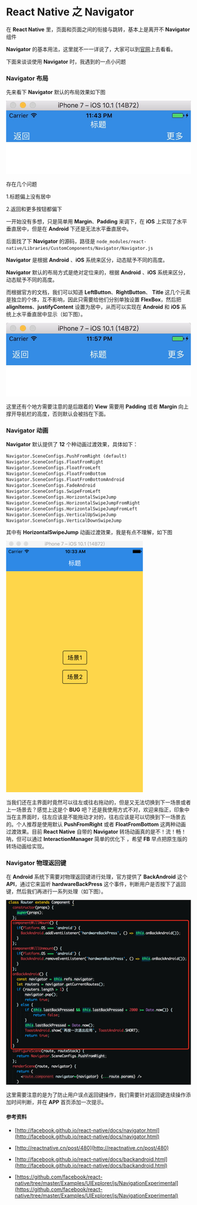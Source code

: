 # React Native 之 Navigator

在 **React Native** 里，页面和页面之间的衔接与跳转，基本上是离开不 **Navigator** 组件

**Navigator** 的基本用法，这里就不一一详说了，大家可以到[官网](http://facebook.github.io/react-native/docs/navigator.html)上去看看。

下面来谈谈使用 **Navigator** 时，我遇到的一点小问题



### Navigator 布局

先来看下 **Navigator** 默认的布局效果如下图

![01](./img/01.jpg)

存在几个问题

1.标题偏上没有居中

2.返回和更多按钮都偏下

一开始没有多想，只是简单用 **Margin**、**Padding** 来调下，在 **iOS** 上实现了水平垂直居中，但是在 **Android** 下还是无法水平垂直居中。

后面找了下 **Navigator** 的源码，路径是 `node_modules/react-native/Libraries/CustomComponents/Navigator/Navigator.js` 

**Navigator** 是根据 **Android** 、**iOS** 系统来区分，动态赋予不同的高度。

**Navigator** 默认的布局方式是绝对定位来的，根据 **Android** 、**iOS** 系统来区分，动态赋予不同的高度。

而根据官方的文档，我们可以知道 **LeftButton**、**RightButton**、 **Title** 这几个元素是独立的个体，互不影响，因此只需要给他们分别单独设置 **FlexBox**，然后把 **alignItems**、**justifyContent** 设置为居中，从而可以实现在 **Android** 和 **iOS** 系统上水平垂直居中显示（如下图）。

![02](./img/02.jpg)

这里还有个地方需要注意的是后跟着的 **View** 需要用 **Padding** 或者 **Margin** 向上撑开导航栏的高度，否则默认会被挡在下面。



### Navigator 动画

**Navigator** 默认提供了 **12** 个种动画过渡效果，具体如下：

```
Navigator.SceneConfigs.PushFromRight (default)
Navigator.SceneConfigs.FloatFromRight
Navigator.SceneConfigs.FloatFromLeft
Navigator.SceneConfigs.FloatFromBottom
Navigator.SceneConfigs.FloatFromBottomAndroid
Navigator.SceneConfigs.FadeAndroid
Navigator.SceneConfigs.SwipeFromLeft
Navigator.SceneConfigs.HorizontalSwipeJump
Navigator.SceneConfigs.HorizontalSwipeJumpFromRight
Navigator.SceneConfigs.HorizontalSwipeJumpFromLeft
Navigator.SceneConfigs.VerticalUpSwipeJump
Navigator.SceneConfigs.VerticalDownSwipeJump
```

其中有 **HorizontalSwipeJump** 动画过渡效果，我是有点不理解，如下图

![03](./img/03.gif)

当我们还在主界面时竟然可以往左或往右拖动的，但是又无法切换到下一场景或者上一场景去？感觉上这是个 **BUG** 吧？还是我使用方式不对，欢迎来指正，印象中当在主界面时，往左应该是不能拖动才对的，往右应该是可以切换到下一场景去的。个人推荐是使用默认 **PushFromRight** 或者 **FloatFromBottom** 这两种动画过渡效果。目前 **React Native** 自带的 **Navigator** 转场动画真的是不！流！畅！呐，但可以通过 **InteractionManager** 简单的优化下 ，希望 **FB** 早点把原生版的转场动画给实现。



### Navigator 物理返回键

在 **Android** 系统下需要对物理返回键进行处理，官方提供了 **BackAndroid**  这个 **API**，通过它来监听 **hardwareBackPress** 这个事件，判断用户是否按下了返回键，然后我们再进行一系列处理（如下图）。

![04](./img/04.jpg)

这里需要注意的是为了防止用户误点返回键操作，我们需要针对返回键连续操作添加时间判断，并在 **APP**  首页添加一次提示。



#### 参考资料

- [http://facebook.github.io/react-native/docs/navigator.html](http://facebook.github.io/react-native/docs/navigator.html)


- [http://reactnative.cn/post/480](http://reactnative.cn/post/480)
- [http://facebook.github.io/react-native/docs/backandroid.html](http://facebook.github.io/react-native/docs/backandroid.html)
- [https://github.com/facebook/react-native/tree/master/Examples/UIExplorer/js/NavigationExperimental](https://github.com/facebook/react-native/tree/master/Examples/UIExplorer/js/NavigationExperimental)